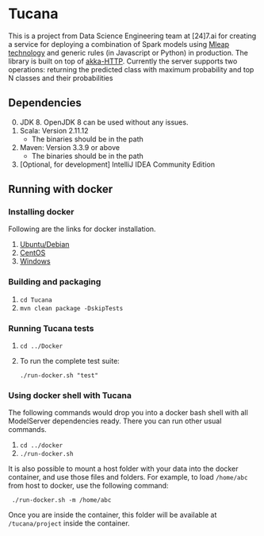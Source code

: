 # Tucana
This is a project from Data Science Engineering team at [24]7.ai for creating a service for deploying a combination of Spark models using [Mleap technology](https://github.com/combust/mleap) and generic rules (in Javascript or Python) in production. The library is built on top of [akka-HTTP](https://doc.akka.io/docs/akka-http/current/index.html). Currently the server supports two operations: returning the predicted class with maximum probability and top N classes and their probabilities

## Dependencies
0. JDK 8. OpenJDK 8 can be used without any issues.
1. Scala: Version 2.11.12
    - The binaries should be in the path
2. Maven: Version 3.3.9 or above
    - The binaries should be in the path
3. [Optional, for development] IntelliJ IDEA Community Edition

## Running with docker

### Installing docker
Following are the links for docker installation.
1. [Ubuntu/Debian](https://docs.docker.com/engine/installation/linux/docker-ce/ubuntu/)
2. [CentOS](https://docs.docker.com/engine/installation/linux/docker-ce/centos/)
3. [Windows](https://docs.docker.com/toolbox/toolbox_install_windows/)

### Building and packaging
1. `cd Tucana`
2. `mvn clean package -DskipTests`

### Running Tucana tests
1. `cd ../Docker`
2. To run the complete test suite:
 
     `./run-docker.sh "test"`

### Using docker shell with Tucana
The following commands would drop you into a docker bash shell with all ModelServer dependencies ready. There you can run other usual commands.

1. `cd ../docker`
2. `./run-docker.sh`

It is also possible to mount a host folder with your data into the docker container, and use those files and folders. For example, to load `/home/abc` from host to docker, use the following command:

	 ./run-docker.sh -m /home/abc
	 
Once you are inside the container, this folder will be available at `/tucana/project` inside the container.
